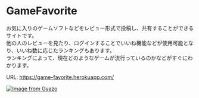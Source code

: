 # GameFavorite
お気に入りのゲームソフトなどをレビュー形式で投稿し、共有することができるサイトです。  
他の人のレビューを見たり、ログインすることでいいね機能などが使用可能となり、いいね数に応じたランキングもあります。  
ランキングによって、現在どのようなゲームが流行っているのかなどがすぐにわかります。

URL: https://game-favorite.herokuapp.com/

[![Image from Gyazo](https://i.gyazo.com/587f000111fd7ec95f5d656b03ebb64c.png)](https://gyazo.com/587f000111fd7ec95f5d656b03ebb64c)
